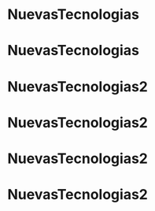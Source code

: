 # NuevasTecnologias
# NuevasTecnologias
# NuevasTecnologias2
# NuevasTecnologias2
# NuevasTecnologias2
# NuevasTecnologias2
